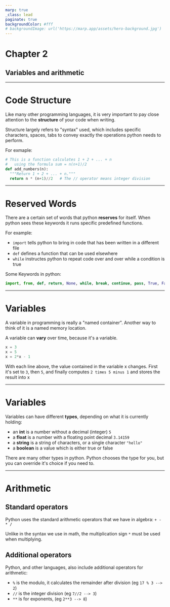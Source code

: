 ```yaml
---
marp: true
_class: lead
paginate: true
backgroundColor: #fff
# backgroundImage: url('https://marp.app/assets/hero-background.jpg')
---
```


# **Chapter 2**

## Variables and arithmetic

---
# Code Structure

Like many other programming languages, it is very important to pay close attention to the **structure** of your code when writing.

Structure largely refers to "syntax" used, which includes specific characters, spaces, tabs to convey exactly the operations python needs to perform. 

For exmaple:

```python
# This is a function calculates 1 + 2 + ... + n
#   using the formula sum = n(n+1)/2
def add_numbers(n):
  """Return 1 + 2 + ... + n."""
  return n * (n+1)//2   # The // operator means integer division
```

---

# Reserved Words

There are a certain set of words that python **reserves** for itself. When python sees these keywords it runs specific predefined functions.

For example:

- `import` tells python to bring in code that has been written in a different file
- `def` defines a function that can be used elsewhere
- `while` instructes python to repeat code over and over while a condition is true

Some Keywords in python:
```python
import, from, def, return, None, while, break, continue, pass, True, False, elif, and, not
```

---

# Variables

A variable in programming is really a "named container". Another way to think of it is a named memory location.

A variable can **vary** over time, because it's a variable.

```python
x = 3
x = 5
x = 2*x - 1
```

With each line above, the value contained in the variable x changes. First it's set to `3`, then `5`, and finally computes `2 times 5 minus 1` and stores the result into x

---

# Variables

Variables can have different **types**, depending on what it is currently holding:
- an **int** is a number without a decimal (integer) `5`
- a **float** is a number with a floating point decimal `3.14159`
- a **string** is a string of characters, or a single character `"hello"`
- a **boolean** is a value which is either true or false

There are many other types in python. Python chooses the type for you, but you can override it's choice if you need to.

---

# Arithmetic

## Standard operators

Python uses the standard arithmetic operators that we have in algebra: `+ - * /`

Unlike in the syntax we use in math, the multiplication sign `*` must be used when multiplying.

## Additional operators

Python, and other languages, also include additional operators for arithmetic:
- `%` is the modulo, it calculates the remainder after division (eg `17 % 3 --> 2`)
- `//` is the integer division (eg `7//2 --> 3`)
- `**` is for exponents, (eg `2**3 --> 8`)